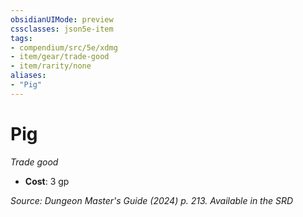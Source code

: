 ```yaml
---
obsidianUIMode: preview
cssclasses: json5e-item
tags:
- compendium/src/5e/xdmg
- item/gear/trade-good
- item/rarity/none
aliases: 
- "Pig"
---
```

# Pig
*Trade good*  


- **Cost**: 3 gp

*Source: Dungeon Master's Guide (2024) p. 213. Available in the <span title='Systems Reference Document (5.2)'>SRD</span>*